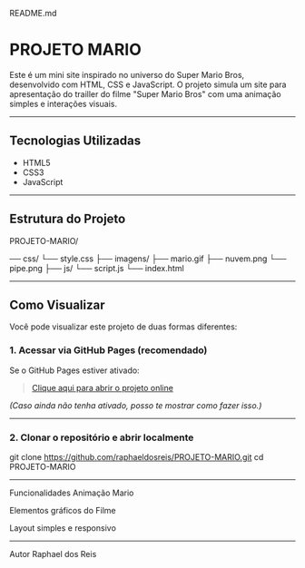 README.md

#  PROJETO MARIO

Este é um mini site inspirado no universo do Super Mario Bros, desenvolvido com HTML, CSS e JavaScript. 
O projeto simula um site para apresentação do trailler do filme "Super Mario Bros" com uma animação simples e interações visuais.

---

##  Tecnologias Utilizadas

- HTML5
- CSS3
- JavaScript

---

##  Estrutura do Projeto


PROJETO-MARIO/

── css/
 └── style.css
├── imagens/
 ├── mario.gif
 ├── nuvem.png
 └── pipe.png
├── js/
 └── script.js
└── index.html

---

## Como Visualizar

Você pode visualizar este projeto de duas formas diferentes:

###  1. Acessar via GitHub Pages (recomendado)

Se o GitHub Pages estiver ativado:

> [Clique aqui para abrir o projeto online](https://raphaeldosreis.github.io/PROJETO-MARIO)

*(Caso ainda não tenha ativado, posso te mostrar como fazer isso.)*

---

###  2. Clonar o repositório e abrir localmente

git clone https://github.com/raphaeldosreis/PROJETO-MARIO.git
cd PROJETO-MARIO 


---

 Funcionalidades
Animação Mario

Elementos gráficos do Filme

Layout simples e responsivo

---


 Autor
Raphael dos Reis
